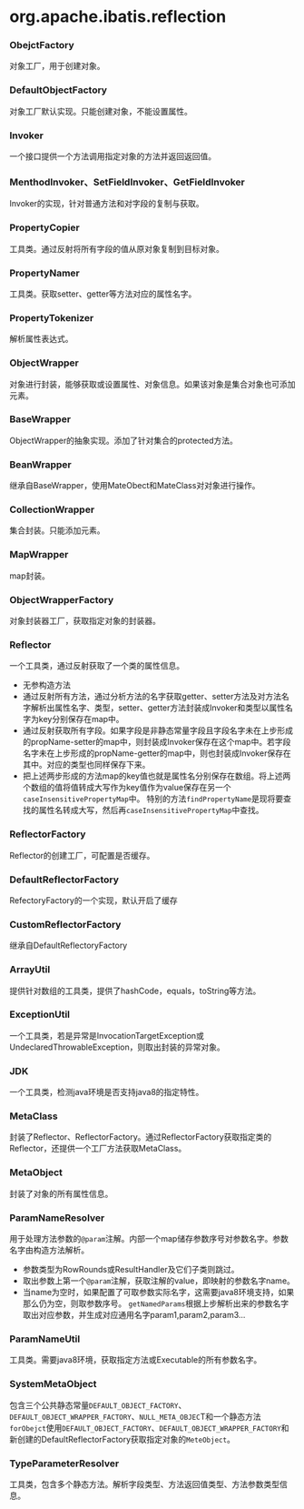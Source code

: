 # org.apache.ibatis.reflection

### ObejctFactory
对象工厂，用于创建对象。

### DefaultObjectFactory
对象工厂默认实现。只能创建对象，不能设置属性。

### Invoker
一个接口提供一个方法调用指定对象的方法并返回返回值。

### MenthodInvoker、SetFieldInvoker、GetFieldInvoker
Invoker的实现，针对普通方法和对字段的复制与获取。

### PropertyCopier
工具类。通过反射将所有字段的值从原对象复制到目标对象。

### PropertyNamer
工具类。获取setter、getter等方法对应的属性名字。

### PropertyTokenizer
解析属性表达式。

### ObjectWrapper
对象进行封装，能够获取或设置属性、对象信息。如果该对象是集合对象也可添加元素。

### BaseWrapper
ObjectWrapper的抽象实现。添加了针对集合的protected方法。

### BeanWrapper
继承自BaseWrapper，使用MateObect和MateClass对对象进行操作。

### CollectionWrapper
集合封装。只能添加元素。

### MapWrapper
map封装。

### ObjectWrapperFactory
对象封装器工厂，获取指定对象的封装器。

### Reflector
一个工具类，通过反射获取了一个类的属性信息。
-   无参构造方法
-   通过反射所有方法，通过分析方法的名字获取getter、setter方法及对方法名字解析出属性名字、类型，setter、getter方法封装成Invoker和类型以属性名字为key分别保存在map中。
-   通过反射获取所有字段。如果字段是非静态常量字段且字段名字未在上步形成的propName-setter的map中，则封装成Invoker保存在这个map中。若字段名字未在上步形成的propName-getter的map中，则也封装成Invoker保存在其中。对应的类型也同样保存下来。
-   把上述两步形成的方法map的key值也就是属性名分别保存在数组。将上述两个数组的值将值转成大写作为key值作为value保存在另一个```caseInsensitivePropertyMap```中。
特别的方法```findPropertyName```是现将要查找的属性名转成大写，然后再```caseInsensitivePropertyMap```中查找。

### ReflectorFactory
Reflector的创建工厂，可配置是否缓存。

### DefaultReflectorFactory
RefectoryFactory的一个实现，默认开启了缓存

### CustomReflectorFactory
继承自DefaultReflectoryFactory

### ArrayUtil
提供针对数组的工具类，提供了hashCode，equals，toString等方法。

### ExceptionUtil
一个工具类，若是异常是InvocationTargetException或UndeclaredThrowableException，则取出封装的异常对象。

### JDK
一个工具类，检测java环境是否支持java8的指定特性。

### MetaClass
封装了Reflector、ReflectorFactory。通过ReflectorFactory获取指定类的Reflector，还提供一个工厂方法获取MetaClass。

### MetaObject
封装了对象的所有属性信息。

### ParamNameResolver
用于处理方法参数的```@param```注解。内部一个map储存参数序号对参数名字。参数名字由构造方法解析。
-   参数类型为RowRounds或ResultHandler及它们子类则跳过。
-   取出参数上第一个```@param```注解，获取注解的value，即映射的参数名字name。
-   当name为空时，如果配置了可取参数实际名字，这需要java8环境支持，如果那么仍为空，则取参数序号。
```getNamedParams```根据上步解析出来的参数名字取出对应参数，并生成对应通用名字param1,param2,param3...

### ParamNameUtil
工具类。需要java8环境，获取指定方法或Executable的所有参数名字。

### SystemMetaObject
包含三个公共静态常量```DEFAULT_OBJECT_FACTORY```、```DEFAULT_OBJECT_WRAPPER_FACTORY```、```NULL_META_OBJEC```T和一个静态方法```forObejct```使用```DEFAULT_OBJECT_FACTORY```、```DEFAULT_OBJECT_WRAPPER_FACTORY```和新创建的DefaultReflectorFactory获取指定对象的```MeteObject```。

### TypeParameterResolver
工具类，包含多个静态方法。解析字段类型、方法返回值类型、方法参数类型信息。
